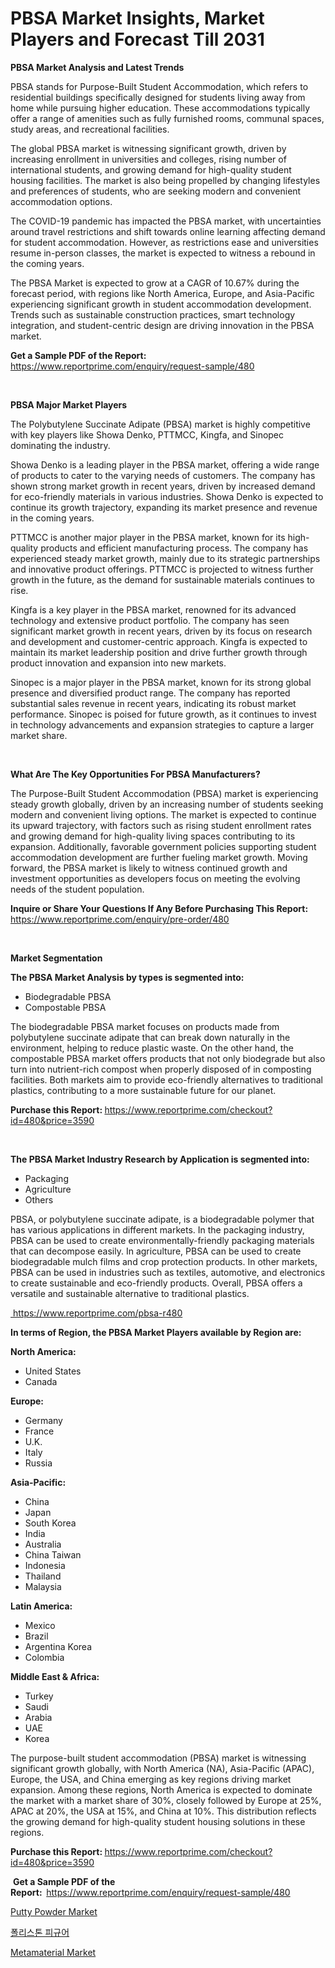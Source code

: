 <p><h1>PBSA Market Insights, Market Players and Forecast Till 2031</h1></p><p><strong>PBSA Market Analysis and Latest Trends</strong></p>
<p><p>PBSA stands for Purpose-Built Student Accommodation, which refers to residential buildings specifically designed for students living away from home while pursuing higher education. These accommodations typically offer a range of amenities such as fully furnished rooms, communal spaces, study areas, and recreational facilities.</p><p>The global PBSA market is witnessing significant growth, driven by increasing enrollment in universities and colleges, rising number of international students, and growing demand for high-quality student housing facilities. The market is also being propelled by changing lifestyles and preferences of students, who are seeking modern and convenient accommodation options.</p><p>The COVID-19 pandemic has impacted the PBSA market, with uncertainties around travel restrictions and shift towards online learning affecting demand for student accommodation. However, as restrictions ease and universities resume in-person classes, the market is expected to witness a rebound in the coming years.</p><p>The PBSA Market is expected to grow at a CAGR of 10.67% during the forecast period, with regions like North America, Europe, and Asia-Pacific experiencing significant growth in student accommodation development. Trends such as sustainable construction practices, smart technology integration, and student-centric design are driving innovation in the PBSA market.</p></p>
<p><strong>Get a Sample PDF of the Report:&nbsp;</strong> <a href="https://www.reportprime.com/enquiry/request-sample/480">https://www.reportprime.com/enquiry/request-sample/480</a></p>
<p>&nbsp;</p>
<p><strong>PBSA Major Market Players</strong></p>
<p><p>The Polybutylene Succinate Adipate (PBSA) market is highly competitive with key players like Showa Denko, PTTMCC, Kingfa, and Sinopec dominating the industry. </p><p>Showa Denko is a leading player in the PBSA market, offering a wide range of products to cater to the varying needs of customers. The company has shown strong market growth in recent years, driven by increased demand for eco-friendly materials in various industries. Showa Denko is expected to continue its growth trajectory, expanding its market presence and revenue in the coming years.</p><p>PTTMCC is another major player in the PBSA market, known for its high-quality products and efficient manufacturing process. The company has experienced steady market growth, mainly due to its strategic partnerships and innovative product offerings. PTTMCC is projected to witness further growth in the future, as the demand for sustainable materials continues to rise.</p><p>Kingfa is a key player in the PBSA market, renowned for its advanced technology and extensive product portfolio. The company has seen significant market growth in recent years, driven by its focus on research and development and customer-centric approach. Kingfa is expected to maintain its market leadership position and drive further growth through product innovation and expansion into new markets.</p><p>Sinopec is a major player in the PBSA market, known for its strong global presence and diversified product range. The company has reported substantial sales revenue in recent years, indicating its robust market performance. Sinopec is poised for future growth, as it continues to invest in technology advancements and expansion strategies to capture a larger market share.</p></p>
<p>&nbsp;</p>
<p><strong>What Are The Key Opportunities For PBSA Manufacturers?</strong></p>
<p><p>The Purpose-Built Student Accommodation (PBSA) market is experiencing steady growth globally, driven by an increasing number of students seeking modern and convenient living options. The market is expected to continue its upward trajectory, with factors such as rising student enrollment rates and growing demand for high-quality living spaces contributing to its expansion. Additionally, favorable government policies supporting student accommodation development are further fueling market growth. Moving forward, the PBSA market is likely to witness continued growth and investment opportunities as developers focus on meeting the evolving needs of the student population.</p></p>
<p><strong>Inquire or Share Your Questions If Any Before Purchasing This Report:</strong> <a href="https://www.reportprime.com/enquiry/pre-order/480">https://www.reportprime.com/enquiry/pre-order/480</a></p>
<p>&nbsp;</p>
<p><strong>Market Segmentation</strong></p>
<p><strong>The PBSA Market Analysis by types is segmented into:</strong></p>
<p><ul><li>Biodegradable PBSA</li><li>Compostable PBSA</li></ul></p>
<p><p>The biodegradable PBSA market focuses on products made from polybutylene succinate adipate that can break down naturally in the environment, helping to reduce plastic waste. On the other hand, the compostable PBSA market offers products that not only biodegrade but also turn into nutrient-rich compost when properly disposed of in composting facilities. Both markets aim to provide eco-friendly alternatives to traditional plastics, contributing to a more sustainable future for our planet.</p></p>
<p><strong>Purchase this Report:&nbsp;</strong><a href="https://www.reportprime.com/checkout?id=480&price=3590">https://www.reportprime.com/checkout?id=480&price=3590</a></p>
<p>&nbsp;</p>
<p><strong>The PBSA Market Industry Research by Application is segmented into:</strong></p>
<p><ul><li>Packaging</li><li>Agriculture</li><li>Others</li></ul></p>
<p><p>PBSA, or polybutylene succinate adipate, is a biodegradable polymer that has various applications in different markets. In the packaging industry, PBSA can be used to create environmentally-friendly packaging materials that can decompose easily. In agriculture, PBSA can be used to create biodegradable mulch films and crop protection products. In other markets, PBSA can be used in industries such as textiles, automotive, and electronics to create sustainable and eco-friendly products. Overall, PBSA offers a versatile and sustainable alternative to traditional plastics.</p></p>
<p><a href="https://www.reportprime.com/pbsa-r480">&nbsp;https://www.reportprime.com/pbsa-r480</a></p>
<p><strong>In terms of Region, the PBSA Market Players available by Region are:</strong></p>
<p>
    <p> <strong> North America: </strong>
        <ul>
            <li>United States</li>
            <li>Canada</li>
        </ul>
        </p> 
    <p> <strong> Europe: </strong>
        <ul>
            <li>Germany</li>
            <li>France</li>
            <li>U.K.</li>
            <li>Italy</li>
            <li>Russia</li>
        </ul>
        </p> 
    <p> <strong> Asia-Pacific: </strong>
        <ul>
            <li>China</li>
            <li>Japan</li>
            <li>South Korea</li>
            <li>India</li>
            <li>Australia</li>
            <li>China Taiwan</li>
            <li>Indonesia</li>
            <li>Thailand</li>
            <li>Malaysia</li>
        </ul>
        </p> 
    <p> <strong> Latin America: </strong>
        <ul>
            <li>Mexico</li>
            <li>Brazil</li>
            <li>Argentina Korea</li>
            <li>Colombia</li>
        </ul>
        </p> 
    <p> <strong> Middle East & Africa: </strong>
        <ul>
            <li>Turkey</li>
            <li>Saudi</li>
            <li>Arabia</li>
            <li>UAE</li>
            <li>Korea</li>
        </ul>
    </p>
    </p>
<p><p>The purpose-built student accommodation (PBSA) market is witnessing significant growth globally, with North America (NA), Asia-Pacific (APAC), Europe, the USA, and China emerging as key regions driving market expansion. Among these regions, North America is expected to dominate the market with a market share of 30%, closely followed by Europe at 25%, APAC at 20%, the USA at 15%, and China at 10%. This distribution reflects the growing demand for high-quality student housing solutions in these regions.</p></p>
<p><strong>Purchase this Report: </strong><a href="https://www.reportprime.com/checkout?id=480&price=3590">https://www.reportprime.com/checkout?id=480&price=3590</a></p>
<p>&nbsp;<strong>Get a Sample PDF of the Report:&nbsp;&nbsp;</strong><a href="https://www.reportprime.com/enquiry/request-sample/480">https://www.reportprime.com/enquiry/request-sample/480</a></p>
<p><strong></strong></p>
<p><p><a href="https://github.com/NaomieConner2023/Market-Research-Report-List-1/blob/main/putty-powder-market.md">Putty Powder Market</a></p><p><a href="https://github.com/CarmellaLang1/Market-Research-Report-List-1/blob/main/321200767581.md">폴리스톤 피규어</a></p><p><a href="https://github.com/EbonyHane1955/Market-Research-Report-List-1/blob/main/metamaterial-market.md">Metamaterial Market</a></p></p>